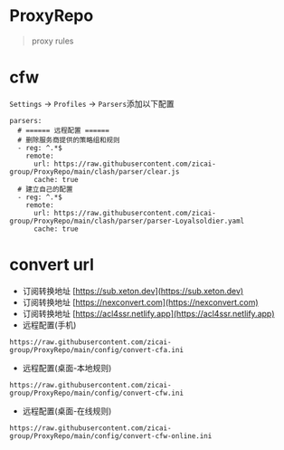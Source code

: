 # ProxyRepo

> proxy rules

# cfw

`Settings` -> `Profiles` -> `Parsers`添加以下配置

```
parsers:
  # ====== 远程配置 ======
  # 删除服务商提供的策略组和规则
  - reg: ^.*$
    remote:
      url: https://raw.githubusercontent.com/zicai-group/ProxyRepo/main/clash/parser/clear.js
      cache: true
  # 建立自己的配置
  - reg: ^.*$
    remote:
      url: https://raw.githubusercontent.com/zicai-group/ProxyRepo/main/clash/parser/parser-Loyalsoldier.yaml
      cache: true
```

# convert url

* 订阅转换地址    [https://sub.xeton.dev](https://sub.xeton.dev)
* 订阅转换地址    [https://nexconvert.com](https://nexconvert.com)
* 订阅转换地址    [https://acl4ssr.netlify.app](https://acl4ssr.netlify.app)
* 远程配置(手机)

```
https://raw.githubusercontent.com/zicai-group/ProxyRepo/main/config/convert-cfa.ini
```

* 远程配置(桌面-本地规则)

```
https://raw.githubusercontent.com/zicai-group/ProxyRepo/main/config/convert-cfw.ini
```

* 远程配置(桌面-在线规则)

```
https://raw.githubusercontent.com/zicai-group/ProxyRepo/main/config/convert-cfw-online.ini
```

